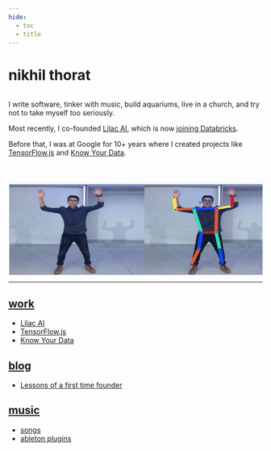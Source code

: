 ```yaml
---
hide:
  - toc
  - title
---
```


<style>
/** Hide the title without messing up scroll title */
.md-typeset h1:first-of-type {
  position: absolute;
  left: -999px;
}
.top-content {
  flex-direction: row;
  display: flex;
  gap: 40px;
}
/* On mobile, the image is on the bottom */
@media (max-width: 76.234375em) {
  .top-content {
    flex-direction: column;
  }
}
</style>

# nikhil thorat

<div class="top-content">
  <div>
  <p>
    I write software, tinker with music, build aquariums, live in a church, and try not to take myself too seriously.
  </p>

  <p>
    Most recently, I co-founded <a href="https://www.lilacml.com/">Lilac AI</a>, which is now <a href="https://www.databricks.com/blog/lilac-joins-databricks-simplify-unstructured-data-evaluation-generative-ai">joining Databricks</a>.
  </p>

  <p>
    Before that, I was at Google for 10+ years where I created projects like <a href="https://www.tensorflow.org/js">TensorFlow.js</a> and <a href="https://knowyourdata.withgoogle.com/">Know Your Data</a>.
  </p>
  </div>
  <img src="assets/main_image.gif" style="height: 180px"/>
</div>


<hr>

## [work](work/index.md)
- [Lilac AI](https://www.lilacml.com/)
- [TensorFlow.js](https://www.tensorflow.org/js)
- [Know Your Data](https://knowyourdata.withgoogle.com/)

## [blog](blog/index.md)
- [Lessons of a first time founder](./blog/lessons-of-a-first-time-founder.md)

## [music](music/index.md)
- [songs](./music/index.md#bringmeanimals)
- [ableton plugins](./music/index.md#ableton-plugins)

